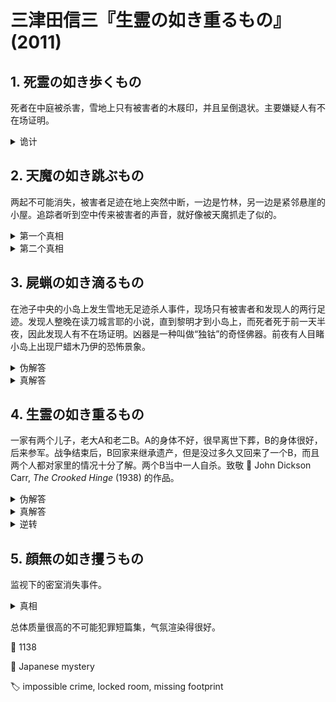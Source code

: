 # 三津田信三『生霊の如き重るもの』(2011)

## 1. 死霊の如き歩くもの

死者在中庭被杀害，雪地上只有被害者的木屐印，并且呈倒退状。主要嫌疑人有不在场证明。

<details><summary>诡计</summary>
被害者放风筝，所以留下倒退足迹。凶手在远处高阁上将毒管顺着风筝线滑下刺中被害者。
</details>

## 2. 天魔の如き跳ぶもの

两起不可能消失，被害者足迹在地上突然中断，一边是竹林，另一边是紧邻悬崖的小屋。追踪者听到空中传来被害者的声音，就好像被天魔抓走了似的。

<details><summary>第一个真相</summary>
被害者爬到竹子上，被压弯的竹子反弹掉下悬崖。
</details>

<details><summary>第二个真相</summary>
追踪者用很长的锄头把被害者（小孩）挑起并抓走。
</details>

## 3. 屍蝋の如き滴るもの

在池子中央的小岛上发生雪地无足迹杀人事件，现场只有被害者和发现人的两行足迹。发现人整晚在读刀城言耶的小说，直到黎明才到小岛上，而死者死于前一天半夜，因此发现人有不在场证明。凶器是一种叫做“独钴”的奇怪佛器。前夜有人目睹小岛上出现尸蜡木乃伊的恐怖景象。

<details><summary>伪解答</summary>
用投石机投掷凶器。
</details>

<details><summary>真解答</summary>
发现者是凶手，他行凶之后没有马上回到岛上，而是等着下雪消除自己的足迹。可是一直没有再下大雪，到黎明的时候他改变计划，假装刚发现尸体，回去离着很远把刀城言耶喊出来。他为了证明自己一直在看书，让警察去楼上取下刀城言耶的小说笔记本，但警察拿来的其实是他的另一个一模一样的笔记本（警察没有仔细查看里面的内容）。他因为通宵在雪地里读小说所以感冒，证人看到的木乃伊是他因为寒冷在身上裹了报纸的样子。
</details>

## 4. 生霊の如き重るもの

一家有两个儿子，老大A和老二B。A的身体不好，很早离世下葬，B的身体很好，后来参军。战争结束后，B回家来继承遗产，但是没过多久又回来了一个B，而且两个人都对家里的情况十分了解。两个B当中一人自杀。致敬 :open_book: John Dickson Carr, *The Crooked Hinge* (1938) 的作品。

<details><summary>伪解答</summary>
家里的仆人C是私生子，他冒充B并杀死真正的B。
</details>

<details><summary>真解答</summary>
当年A其实没有死，为了逃避战争在棺材里假死。
</details>

<details><summary>逆转</summary>
杀死B的是家里的第三个儿子，动机是等身体虚弱的A死后好继承遗产。
</details>

## 5. 顔無の如き攫うもの

监视下的密室消失事件。

<details><summary>真相</summary>
凶手杀人肢解之后，强迫五人形成共犯关系，每人带了尸体的一部分出来。
</details>

总体质量很高的不可能犯罪短篇集，气氛渲染得很好。

:link: 1138

:file_folder: Japanese mystery

:label: impossible crime, locked room, missing footprint
